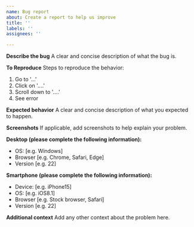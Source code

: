 ```yaml
---
name: Bug report
about: Create a report to help us improve
title: ''
labels: ''
assignees: ''

---
```


**Describe the bug**
A clear and concise description of what the bug is.

**To Reproduce**
Steps to reproduce the behavior:

1. Go to '...'
2. Click on '....'
3. Scroll down to '....'
4. See error

**Expected behavior**
A clear and concise description of what you expected to happen.

**Screenshots**
If applicable, add screenshots to help explain your problem.

**Desktop (please complete the following information):**

- OS: [e.g. Windows]
- Browser [e.g. Chrome, Safari, Edge]
- Version [e.g. 22]

**Smartphone (please complete the following information):**

- Device: [e.g. iPhone15]
- OS: [e.g. iOS8.1]
- Browser [e.g. Stock browser, Safari]
- Version [e.g. 22]

**Additional context**
Add any other context about the problem here.

